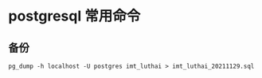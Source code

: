 
# postgresql 常用命令

## 备份

```bin
pg_dump -h localhost -U postgres imt_luthai > imt_luthai_20211129.sql
```
